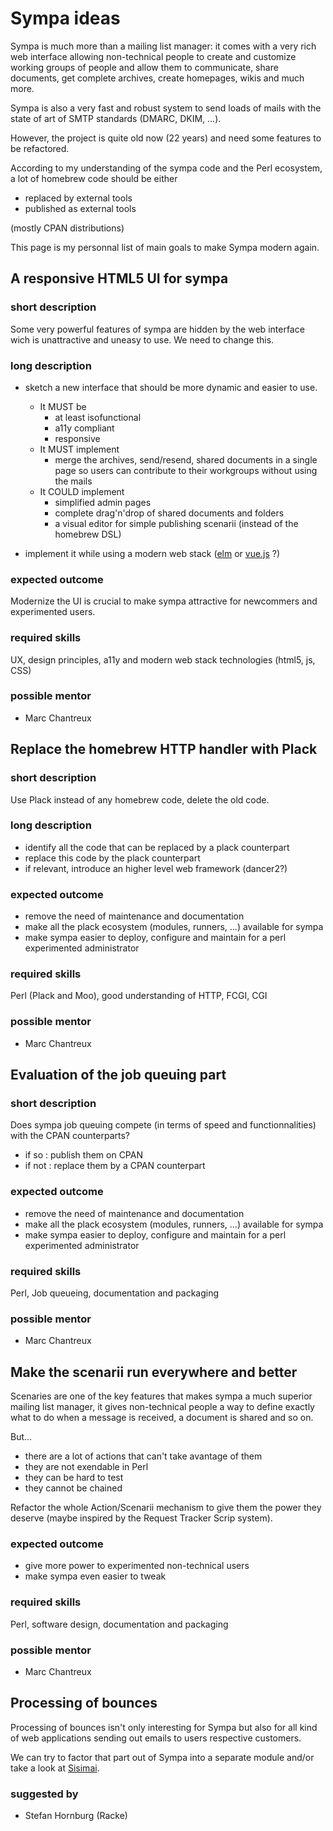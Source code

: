 # Sympa ideas

Sympa is much more than a mailing list manager: it comes with a very rich web
interface allowing non-technical people to create and customize working groups
of people and allow them to communicate, share documents, get complete archives,
create homepages, wikis and much more.

Sympa is also a very fast and robust system to send loads of mails with the state
of art of SMTP standards (DMARC, DKIM, ...).

However, the project is quite old now (22 years) and need some features to be
refactored.

According to my understanding of the sympa code and the Perl ecosystem, a
lot of homebrew code should be either

* replaced by external tools
* published as external tools

(mostly CPAN distributions)

This page is my personnal list of main goals to make Sympa modern again.

## A responsive HTML5 UI for sympa

### short description

Some very powerful features of sympa are hidden by the web interface wich is
unattractive and uneasy to use. We need to change this.

### long description

* sketch a new interface that should be more dynamic and easier to use.
  * It MUST be
    * at least isofunctional
    * a11y compliant
    * responsive
  * It MUST implement
    * merge the archives, send/resend, shared documents in a single page
      so users can contribute to their workgroups without using the mails
  * It COULD implement
    * simplified admin pages
    * complete drag'n'drop of shared documents and folders
    * a visual editor for simple publishing scenarii
      (instead of the homebrew DSL)

* implement it while using a modern web stack
  ([elm](http://elm-lang.org/) or [vue.js](https://vuejs.org/) ?)

### expected outcome

Modernize the UI is crucial to make sympa attractive for newcommers
and experimented users.

### required skills

UX, design principles, a11y and modern web stack technologies (html5, js, CSS)

### possible mentor

* Marc Chantreux

## Replace the homebrew HTTP handler with Plack

### short description

Use Plack instead of any homebrew code, delete the old code.

### long description

* identify all the code that can be replaced by a plack counterpart
* replace this code by the plack counterpart
* if relevant, introduce an higher level web framework (dancer2?)

### expected outcome

* remove the need of maintenance and documentation
* make all the plack ecosystem (modules, runners, ...) available for sympa
* make sympa easier to deploy, configure and maintain for a perl experimented administrator

### required skills

Perl (Plack and Moo), good understanding of HTTP, FCGI, CGI

### possible mentor

* Marc Chantreux

## Evaluation of the job queuing part

### short description

Does sympa job queuing compete (in terms of speed and functionnalities)
with the CPAN counterparts?
* if so  : publish them on CPAN
* if not : replace them by a CPAN counterpart

### expected outcome

* remove the need of maintenance and documentation
* make all the plack ecosystem (modules, runners, ...) available for sympa
* make sympa easier to deploy, configure and maintain for a perl experimented administrator

### required skills

Perl, Job queueing, documentation and packaging

### possible mentor

* Marc Chantreux

## Make the scenarii run everywhere and better

Scenaries are one of the key features that makes sympa a much superior mailing list manager,
it gives non-technical people a way to define exactly what to do when a message is
received, a document is shared and so on.

But...

* there are a lot of actions that can't take avantage of them
* they are not exendable in Perl
* they can be hard to test
* they cannot be chained

Refactor the whole Action/Scenarii mechanism to give them the power they deserve
(maybe inspired by the Request Tracker Scrip system).

### expected outcome

* give more power to experimented non-technical users
* make sympa even easier to tweak

### required skills

Perl, software design, documentation and packaging

### possible mentor

* Marc Chantreux

## Processing of bounces

Processing of bounces isn't only interesting for Sympa but also for all kind of web applications
sending out emails to users respective customers.

We can try to factor that part out of Sympa into a separate module and/or take a look at
[Sisimai](http://libsisimai.org/en/).

### suggested by

* Stefan Hornburg (Racke)
